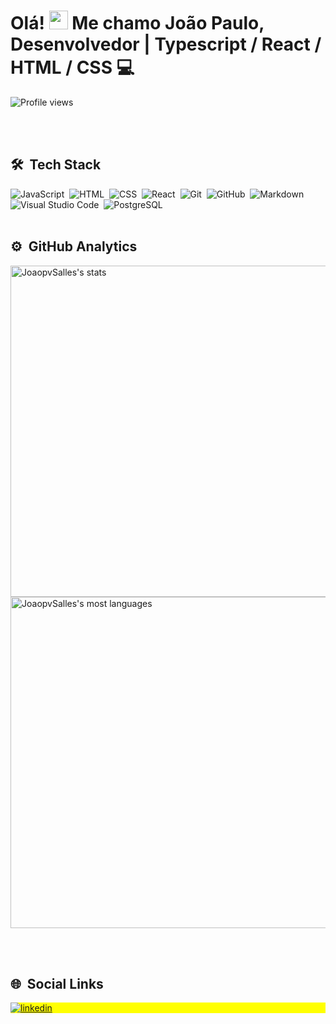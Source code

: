<h1 align="left"> Olá! <img src="https://raw.githubusercontent.com/kaueMarques/kaueMarques/master/hi.gif" height="30px" width="30px"> Me chamo João Paulo, <br> 
  Desenvolvedor | Typescript / React / HTML / CSS 💻</h1>
<p align="left"> <img src="https://komarev.com/ghpvc/?username=JoaopvSalles&color=yellow" alt="Profile views" /> </p>

<br><br>

## 🛠 &nbsp;Tech Stack

![JavaScript](https://img.shields.io/badge/-JavaScript-05122A?style=flat&logo=javascript)&nbsp;
![HTML](https://img.shields.io/badge/-HTML-05122A?style=flat&logo=HTML5)&nbsp;
![CSS](https://img.shields.io/badge/-CSS-05122A?style=flat&logo=CSS3&logoColor=1572B6)&nbsp;
![React](https://img.shields.io/badge/-React-05122A?style=flat&logo=react)&nbsp;
![Git](https://img.shields.io/badge/-Git-05122A?style=flat&logo=git)&nbsp;
![GitHub](https://img.shields.io/badge/-GitHub-05122A?style=flat&logo=github)&nbsp;
![Markdown](https://img.shields.io/badge/-Markdown-05122A?style=flat&logo=markdown)&nbsp;
![Visual Studio Code](https://img.shields.io/badge/-Visual%20Studio%20Code-05122A?style=flat&logo=visual-studio-code&logoColor=007ACC)&nbsp;
![PostgreSQL](https://img.shields.io/badge/-PostgreSQL-05122A?style=flat&logo=postgresql)&nbsp;
<br><br>

## ⚙️ &nbsp;GitHub Analytics

<p align="left">
<img width="530em" src="https://github-readme-stats.vercel.app/api?username=JoaopvSalles&show_icons=true&theme=vision-friendly-dark" alt="JoaopvSalles's stats"/>
<img width="530em" src="https://github-readme-stats.vercel.app/api/top-langs/?username=JoaopvSalles&layout=compact&theme=vision-friendly-dark" alt="JoaopvSalles's most languages"/>
</p>

<br><br>

## 🌐 &nbsp;Social Links

<p align="left" style="background:yellow">
<a href="https://www.linkedin.com/in/jo%C3%A3o-vecchio-175934130" target="_blank">
  <img align="center" src="https://img.shields.io/badge/-JoaopvSalles-05122A?style=flat&logo=linkedin" alt="linkedin"/>
</a>
</p>
